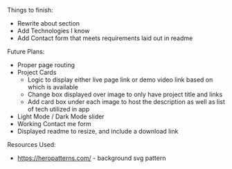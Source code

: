 Things to finish:
- Rewrite about section
- Add Technologies I know
- Add Contact form that meets requirements laid out in readme

Future Plans:
- Proper page routing
- Project Cards
    - Logic to display either live page link or demo video link based on which is available
    - Change box displayed over image to only have project title and links
    - Add card box under each image to host the description as well as list of tech utilized in app
- Light Mode / Dark Mode slider
- Working Contact me form
- Displayed readme to resize, and include a download link

Resources Used:
- https://heropatterns.com/ - background svg pattern